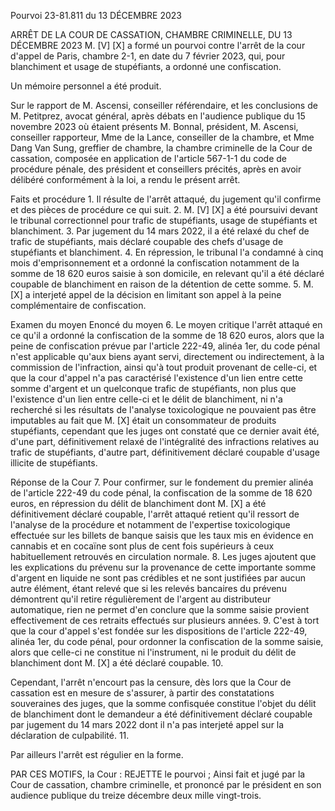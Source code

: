 Pourvoi 23-81.811 du 13 DÉCEMBRE 2023

 ARRÊT DE LA COUR DE CASSATION, CHAMBRE CRIMINELLE, DU 13 DÉCEMBRE 2023 M. [V] [X] a formé un pourvoi contre l'arrêt de la cour d'appel de Paris, chambre 2-1, en date du 7 février 2023, qui, pour blanchiment et usage de stupéfiants, a ordonné une confiscation.

Un mémoire personnel a été produit.

Sur le rapport de M. Ascensi, conseiller référendaire, et les conclusions de M. Petitprez, avocat général, après débats en l'audience publique du 15 novembre 2023 où étaient présents M. Bonnal, président, M. Ascensi, conseiller rapporteur, Mme de la Lance, conseiller de la chambre, et Mme Dang Van Sung, greffier de chambre, la chambre criminelle de la Cour de cassation, composée en application de l'article 567-1-1 du code de procédure pénale, des président et conseillers précités, après en avoir délibéré conformément à la loi, a rendu le présent arrêt.

Faits et procédure 1. Il résulte de l'arrêt attaqué, du jugement qu'il confirme et des pièces de procédure ce qui suit.
2. M. [V] [X] a été poursuivi devant le tribunal correctionnel pour trafic de stupéfiants, usage de stupéfiants et blanchiment.
3. Par jugement du 14 mars 2022, il a été relaxé du chef de trafic de stupéfiants, mais déclaré coupable des chefs d'usage de stupéfiants et blanchiment.
4. En répression, le tribunal l'a condamné à cinq mois d'emprisonnement et a ordonné la confiscation notamment de la somme de 18 620 euros saisie à son domicile, en relevant qu'il a été déclaré coupable de blanchiment en raison de la détention de cette somme.
5. M. [X] a interjeté appel de la décision en limitant son appel à la peine complémentaire de confiscation.

Examen du moyen Enoncé du moyen 6. Le moyen critique l'arrêt attaqué en ce qu'il a ordonné la confiscation de la somme de 18 620 euros, alors que la peine de confiscation prévue par l'article 222-49, alinéa 1er, du code pénal n'est applicable qu'aux biens ayant servi, directement ou indirectement, à la commission de l'infraction, ainsi qu'à tout produit provenant de celle-ci, et que la cour d'appel n'a pas caractérisé l'existence d'un lien entre cette somme d'argent et un quelconque trafic de stupéfiants, non plus que l'existence d'un lien entre celle-ci et le délit de blanchiment, ni n'a recherché si les résultats de l'analyse toxicologique ne pouvaient pas être imputables au fait que M. [X] était un consommateur de produits stupéfiants, cependant que les juges ont constaté que ce dernier avait été, d'une part, définitivement relaxé de l'intégralité des infractions relatives au trafic de stupéfiants, d'autre part, définitivement déclaré coupable d'usage illicite de stupéfiants.

Réponse de la Cour 7. Pour confirmer, sur le fondement du premier alinéa de l'article 222-49 du code pénal, la confiscation de la somme de 18 620 euros, en répression du délit de blanchiment dont M. [X] a été définitivement déclaré coupable, l'arrêt attaqué retient qu'il ressort de l'analyse de la procédure et notamment de l'expertise toxicologique effectuée sur les billets de banque saisis que les taux mis en évidence en cannabis et en cocaïne sont plus de cent fois supérieurs à ceux habituellement retrouvés en circulation normale.
8. Les juges ajoutent que les explications du prévenu sur la provenance de cette importante somme d'argent en liquide ne sont pas crédibles et ne sont justifiées par aucun autre élément, étant relevé que si les relevés bancaires du prévenu démontrent qu'il retire régulièrement de l'argent au distributeur automatique, rien ne permet d'en conclure que la somme saisie provient effectivement de ces retraits effectués sur plusieurs années.
9. C'est à tort que la cour d'appel s'est fondée sur les dispositions de l'article 222-49, alinéa 1er, du code pénal, pour ordonner la confiscation de la somme saisie, alors que celle-ci ne constitue ni l'instrument, ni le produit du délit de blanchiment dont M. [X] a été déclaré coupable.
10.

Cependant, l'arrêt n'encourt pas la censure, dès lors que la Cour de cassation est en mesure de s'assurer, à partir des constatations souveraines des juges, que la somme confisquée constitue l'objet du délit de blanchiment dont le demandeur a été définitivement déclaré coupable par jugement du 14 mars 2022 dont il n'a pas interjeté appel sur la déclaration de culpabilité.
11.

Par ailleurs l'arrêt est régulier en la forme.

PAR CES MOTIFS, la Cour : REJETTE le pourvoi ; Ainsi fait et jugé par la Cour de cassation, chambre criminelle, et prononcé par le président en son audience publique du treize décembre deux mille vingt-trois.

